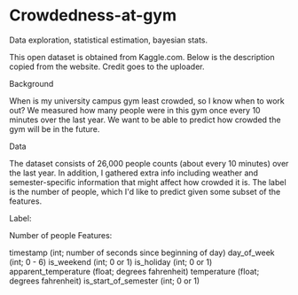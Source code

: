 # Crowdedness-at-gym
Data exploration, statistical estimation, bayesian stats.

This open dataset is obtained from Kaggle.com. Below is the description copied from the website. Credit goes to the uploader.

Background

When is my university campus gym least crowded, so I know when to work out? We measured how many people were in this gym once every 10 minutes over the last year. We want to be able to predict how crowded the gym will be in the future.

Data

The dataset consists of 26,000 people counts (about every 10 minutes) over the last year. In addition, I gathered extra info including weather and semester-specific information that might affect how crowded it is. The label is the number of people, which I'd like to predict given some subset of the features.

Label:

Number of people
Features:

timestamp (int; number of seconds since beginning of day)
day_of_week (int; 0 - 6)
is_weekend (int; 0 or 1)
is_holiday (int; 0 or 1)
apparent_temperature (float; degrees fahrenheit)
temperature (float; degrees fahrenheit)
is_start_of_semester (int; 0 or 1)

